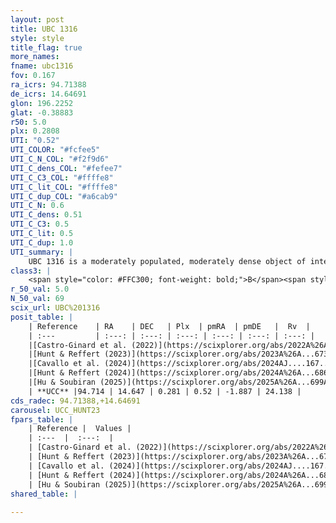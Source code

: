 ```yaml
---
layout: post
title: UBC 1316
style: style
title_flag: true
more_names: 
fname: ubc1316
fov: 0.167
ra_icrs: 94.71388
de_icrs: 14.64691
glon: 196.2252
glat: -0.38883
r50: 5.0
plx: 0.2808
UTI: "0.52"
UTI_COLOR: "#fcfee5"
UTI_C_N_COL: "#f2f9d6"
UTI_C_dens_COL: "#fefee7"
UTI_C_C3_COL: "#ffffe8"
UTI_C_lit_COL: "#ffffe8"
UTI_C_dup_COL: "#a6cab9"
UTI_C_N: 0.6
UTI_C_dens: 0.51
UTI_C_C3: 0.5
UTI_C_lit: 0.5
UTI_C_dup: 1.0
UTI_summary: |
    UBC 1316 is a moderately populated, moderately dense object of intermediate C3 quality. It was recently reported but it is moderately studied in the literature.
class3: |
    <span style="color: #FFC300; font-weight: bold;">B</span><span style="color: #FFC300; font-weight: bold;">B</span>
r_50_val: 5.0
N_50_val: 69
scix_url: UBC%201316
posit_table: |
    | Reference    | RA    | DEC   | Plx  | pmRA  | pmDE   |  Rv  |
    | :---         | :---: | :---: | :---: | :---: | :---: | :---: |
    |[Castro-Ginard et al. (2022)](https://scixplorer.org/abs/2022A%26A...661A.118C) | 94.69 | 14.65 | 0.28 | 0.53 | -1.87 | -- |
    |[Hunt & Reffert (2023)](https://scixplorer.org/abs/2023A%26A...673A.114H) | 94.732 | 14.645 | 0.282 | 0.528 | -1.835 | 26.743 |
    |[Cavallo et al. (2024)](https://scixplorer.org/abs/2024AJ....167...12C) | 94.69 | 14.639 | 0.282 | -- | -- | -- |
    |[Hunt & Reffert (2024)](https://scixplorer.org/abs/2024A%26A...686A..42H) | 94.732 | 14.645 | 0.282 | 0.528 | -1.835 | 26.743 |
    |[Hu & Soubiran (2025)](https://scixplorer.org/abs/2025A%26A...699A.246H) | 94.69 | 14.639 | -- | -- | -- | -- |
    | **UCC** |94.714 | 14.647 | 0.281 | 0.52 | -1.887 | 24.138 | 
cds_radec: 94.71388,+14.64691
carousel: UCC_HUNT23
fpars_table: |
    | Reference |  Values |
    | :---  |  :---:  |
    | [Castro-Ginard et al. (2022)](https://scixplorer.org/abs/2022A%26A...661A.118C) | `AV=1.127, Dist=3857, logAge=8.913` |
    | [Hunt & Reffert (2023)](https://scixplorer.org/abs/2023A%26A...673A.114H) | `AV50=1.672, diffAV50=2.462, MOD50=12.393, logAge50=8.593` |
    | [Cavallo et al. (2024)](https://scixplorer.org/abs/2024AJ....167...12C) | `AV50=1.92, dMod50=12.15, logAge50=8.85, [Fe/H]50=-0.49` |
    | [Hunt & Reffert (2024)](https://scixplorer.org/abs/2024A%26A...686A..42H) | `MassJ=477.471` |
    | [Hu & Soubiran (2025)](https://scixplorer.org/abs/2025A%26A...699A.246H) | `MA22=-0.16, MA23f=-0.4, MZ23=-0.25, MK24=-0.22, MF24=-0.27` |
shared_table: |
    
---
```

